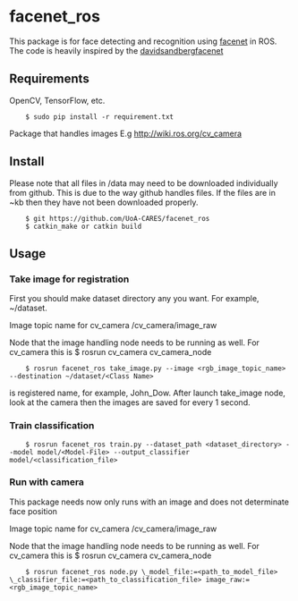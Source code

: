 # facenet_ros

This package is for face detecting and recognition using [facenet] in ROS. The code is heavily inspired by the [davidsandbergfacenet]

## Requirements

OpenCV, TensorFlow, etc.

        $ sudo pip install -r requirement.txt

Package that handles images E.g 
http://wiki.ros.org/cv_camera

## Install

Please note that all files in /data may need to be downloaded individually from github. This is due to the way github handles files. If the files are in ~kb then they have not been downloaded properly.

        $ git https://github.com/UoA-CARES/facenet_ros
        $ catkin_make or catkin build

## Usage

### Take image for registration

First you should make dataset directory any you want. For example, ~/dataset.

Image topic name for cv_camera /cv_camera/image_raw

Node that the image handling node needs to be running as well. For cv_camera this is $ rosrun cv_camera cv_camera_node

        $ rosrun facenet_ros take_image.py --image <rgb_image_topic_name> --destination ~/dataset/<Class Name>

<Class Name> is registered name, for example, John_Dow. After launch take_image node, look at the camera then the images are saved for every 1 second.

### Train classification

        $ rosrun facenet_ros train.py --dataset_path <dataset_directory> --model model/<Model-File> --output_classifier model/<classification_file>

### Run with camera

This package needs now only runs with an image and does not determinate face position

Image topic name for cv_camera /cv_camera/image_raw

Node that the image handling node needs to be running as well. For cv_camera this is $ rosrun cv_camera cv_camera_node

        $ rosrun facenet_ros node.py \_model_file:=<path_to_model_file> \_classifier_file:=<path_to_classification_file> image_raw:=<rgb_image_topic_name>


[facenet]: https://github.com/davidsandberg/facenet
[davidsandbergfacenet]: https://github.com/davidsandberg/facenet
